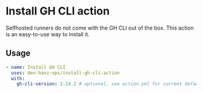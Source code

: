 # Install GH CLI action

Selfhosted runners do not come with the GH CLI out of the box. This action is an easy-to-use way to install it.

## Usage

```yaml
- name: Install GH CLI
  uses: dev-hanz-ops/install-gh-cli-action
  with:
    gh-cli-version: 2.14.2 # optional, see action.yml for current default
```
